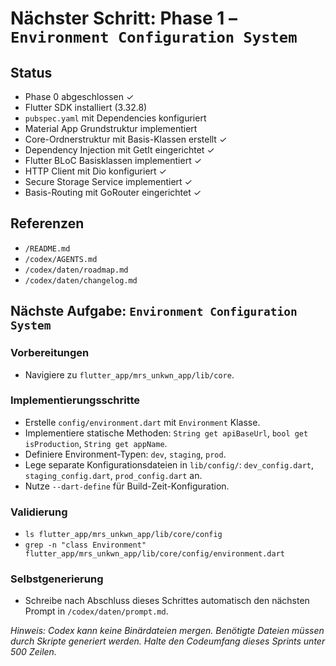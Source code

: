 # Nächster Schritt: Phase 1 – `Environment Configuration System`

## Status
- Phase 0 abgeschlossen ✓
- Flutter SDK installiert (3.32.8)
- `pubspec.yaml` mit Dependencies konfiguriert
- Material App Grundstruktur implementiert
- Core-Ordnerstruktur mit Basis-Klassen erstellt ✓
- Dependency Injection mit GetIt eingerichtet ✓
- Flutter BLoC Basisklassen implementiert ✓
- HTTP Client mit Dio konfiguriert ✓
- Secure Storage Service implementiert ✓
- Basis-Routing mit GoRouter eingerichtet ✓

## Referenzen
- `/README.md`
- `/codex/AGENTS.md`
- `/codex/daten/roadmap.md`
- `/codex/daten/changelog.md`

## Nächste Aufgabe: `Environment Configuration System`

### Vorbereitungen
- Navigiere zu `flutter_app/mrs_unkwn_app/lib/core`.

### Implementierungsschritte
- Erstelle `config/environment.dart` mit `Environment` Klasse.
- Implementiere statische Methoden: `String get apiBaseUrl`, `bool get isProduction`, `String get appName`.
- Definiere Environment-Typen: `dev`, `staging`, `prod`.
- Lege separate Konfigurationsdateien in `lib/config/`: `dev_config.dart`, `staging_config.dart`, `prod_config.dart` an.
- Nutze `--dart-define` für Build-Zeit-Konfiguration.

### Validierung
- `ls flutter_app/mrs_unkwn_app/lib/core/config`
- `grep -n "class Environment" flutter_app/mrs_unkwn_app/lib/core/config/environment.dart`

### Selbstgenerierung
- Schreibe nach Abschluss dieses Schrittes automatisch den nächsten Prompt in `/codex/daten/prompt.md`.

*Hinweis: Codex kann keine Binärdateien mergen. Benötigte Dateien müssen durch Skripte generiert werden. Halte den Codeumfang dieses Sprints unter 500 Zeilen.*

